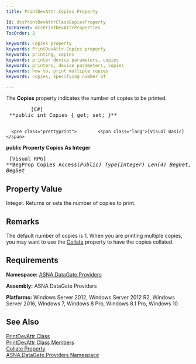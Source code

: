 ```yaml
---
title: PrintDevAttr.Copies Property

Id: dcsPrintDevAttrClassCopiesProperty
TocParent: dcsPrintDevAttrProperties
TocOrder: 2

keywords: Copies property
keywords: PrintDevAttr.Copies property
keywords: printing, copies
keywords: printer device parameters, copies
keywords: printers, device parameters, copies
keywords: how to, print multiple copies
keywords: copies, specifying number of

---
```


The **Copies** property indicates the number of copies to be printed.
<pre class="prettyprint">        <span class="lang">[C#]</span>
 **public int Copies { get; set; }** 
      </pre>
      <pre class="prettyprint">        <span class="lang">[Visual Basic] </span>
 **public Property Copies As Integer** 
      </pre>
      <pre class="prettyprint">        <span class="lang">[Visual RPG]</span>
 **BegProp Copies Access(*Public) Type(*Integer) Len(4)
   BegGet,   BegSet** 
      </pre>

## Property Value

Integer. Returns or sets the number of copies to print. 
## Remarks

The default number of copies is 1. When you are printing multiple copies, you may want to use the [Collate](print-dev-attr-class-collate-property.html) property to have the copies collated.
## Requirements

**Namespace:** [ ASNA.DataGate.Providers](datagate-providers-namespace.html) 

**Assembly:** ASNA DataGate Providers

**Platforms:** Windows Server 2012, Windows Server 2012 R2, Windows Server 2016, Windows 7, Windows 8 Pro, Windows 8.1 Pro, Windows 10
## See Also


[PrintDevAttr Class](print-dev-attr-class.html)
      <br />
[PrintDevAttr Class Members](print-dev-attr-members.html)
      <br />
[Collate Property](print-dev-attr-class-collate-property.html)
      <br />
[ASNA.DataGate.Providers Namespace](datagate-providers-namespace.html)

